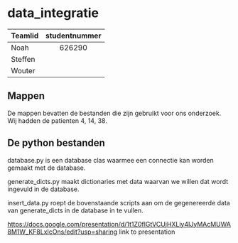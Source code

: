 # data_integratie

| Teamlid | studentnummer |
|---------|:-------------:|
| Noah    | 626290        |
| Steffen |               |
| Wouter  |               |

## Mappen
De mappen bevatten de bestanden die zijn gebruikt voor ons onderzoek.
Wij hadden de patienten 4, 14, 38.

## De python bestanden
database.py is een database clas waarmee een connectie kan worden gemaakt met de database.

generate_dicts.py maakt dictionaries met data waarvan we willen dat wordt ingevuld in de database.

insert_data.py roept de bovenstaande scripts aan om de gegenereerde data van generate_dicts in de database in te vullen.




https://docs.google.com/presentation/d/1t1Z0flGtVCUjHXLiy4IJyMAcMUWA8M1W_KF8LxIcOns/edit?usp=sharing link to presentation
